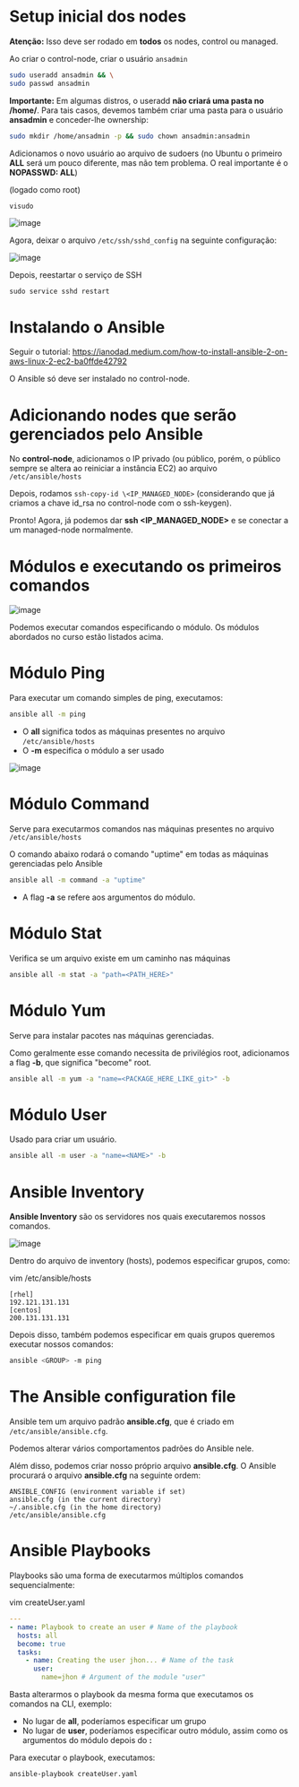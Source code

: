 # Setup inicial dos nodes

**Atenção:** Isso deve ser rodado em **todos** os nodes, control ou managed.

Ao criar o control-node, criar o usuário `ansadmin`

```bash
sudo useradd ansadmin && \
sudo passwd ansadmin 
```

**Importante:** Em algumas distros, o useradd **não criará uma pasta no /home/**. Para tais casos, devemos também criar uma pasta para o usuário **ansadmin** e conceder-lhe ownership:

```bash
sudo mkdir /home/ansadmin -p && sudo chown ansadmin:ansadmin
```

Adicionamos o novo usuário ao arquivo de sudoers (no Ubuntu o primeiro **ALL** será um pouco diferente, mas não tem problema. O real importante é o **NOPASSWD: ALL**)

(logado como root)
```bash
visudo
```

![image](https://user-images.githubusercontent.com/80921933/225700329-b0eb62fe-c8da-4fa2-85ae-2652aab6eedd.png)

Agora, deixar o arquivo `/etc/ssh/sshd_config` na seguinte configuração:

![image](https://user-images.githubusercontent.com/80921933/225207451-9b59c8a4-3201-4feb-a250-90b24e4a5178.png)

Depois, reestartar o serviço de SSH

```
sudo service sshd restart
```

# Instalando o Ansible

Seguir o tutorial: https://ianodad.medium.com/how-to-install-ansible-2-on-aws-linux-2-ec2-ba0ffde42792

O Ansible só deve ser instalado no control-node.

# Adicionando nodes que serão gerenciados pelo Ansible

No **control-node**, adicionamos o IP privado (ou público, porém, o público sempre se altera ao reiniciar a instância EC2) ao arquivo `/etc/ansible/hosts`

Depois, rodamos `ssh-copy-id \<IP_MANAGED_NODE>` (considerando que já criamos a chave id_rsa no control-node com o ssh-keygen).

Pronto! Agora, já podemos dar **ssh \<IP_MANAGED_NODE>** e se conectar a um managed-node normalmente.

# Módulos e executando os primeiros comandos

![image](https://user-images.githubusercontent.com/80921933/225442369-8f9837e4-f2a2-4f52-81dd-1cb5beaf068a.png)

Podemos executar comandos especificando o módulo. Os módulos abordados no curso estão listados acima.

# Módulo Ping

Para executar um comando simples de ping, executamos:

```bash
ansible all -m ping
```

- O **all** significa todos as máquinas presentes no arquivo `/etc/ansible/hosts`
- O **-m** especifica o módulo a ser usado

![image](https://user-images.githubusercontent.com/80921933/225442517-71ffc4bb-1ee5-40ae-aaa6-389caf220596.png)

# Módulo Command

Serve para executarmos comandos nas máquinas presentes no arquivo `/etc/ansible/hosts`

O comando abaixo rodará o comando "uptime" em todas as máquinas gerenciadas pelo Ansible 

```bash
ansible all -m command -a "uptime"
```

- A flag **-a** se refere aos argumentos do módulo.

# Módulo Stat

Verifica se um arquivo existe em um caminho nas máquinas

```bash
ansible all -m stat -a "path=<PATH_HERE>"
```

# Módulo Yum

Serve para instalar pacotes nas máquinas gerenciadas.

Como geralmente esse comando necessita de privilégios root, adicionamos a flag **-b**, que significa "become" root.

```bash
ansible all -m yum -a "name=<PACKAGE_HERE_LIKE_git>" -b
```

# Módulo User

Usado para criar um usuário.

```bash
ansible all -m user -a "name=<NAME>" -b
```

# Ansible Inventory

**Ansible Inventory** são os servidores nos quais executaremos nossos comandos.

![image](https://user-images.githubusercontent.com/80921933/225504260-863363d1-60f1-4073-9a92-f2c9fc043306.png)

Dentro do arquivo de inventory (hosts), podemos especificar grupos, como:

vim /etc/ansible/hosts
```
[rhel]
192.121.131.131
[centos]
200.131.131.131
```

Depois disso, também podemos especificar em quais grupos queremos executar nossos comandos:

```bash
ansible <GROUP> -m ping
```

# The Ansible configuration file

Ansible tem um arquivo padrão **ansible.cfg**, que é criado em `/etc/ansible/ansible.cfg`.

Podemos alterar vários comportamentos padrões do Ansible nele.

Além disso, podemos criar nosso próprio arquivo **ansible.cfg**. O Ansible procurará o arquivo **ansible.cfg** na seguinte ordem:

```
ANSIBLE_CONFIG (environment variable if set)
ansible.cfg (in the current directory)
~/.ansible.cfg (in the home directory)
/etc/ansible/ansible.cfg
```

# Ansible Playbooks

Playbooks são uma forma de executarmos múltiplos comandos sequencialmente:

vim createUser.yaml
```yaml
---
- name: Playbook to create an user # Name of the playbook
  hosts: all
  become: true
  tasks:
    - name: Creating the user jhon... # Name of the task
      user: 
        name=jhon # Argument of the module "user"
```

Basta alterarmos o playbook da mesma forma que executamos os comandos na CLI, exemplo:
- No lugar de **all**, poderíamos especificar um grupo
- No lugar de **user**, poderíamos especificar outro módulo, assim como os argumentos do módulo depois do **:**

Para executar o playbook, executamos:

```bash
ansible-playbook createUser.yaml
```
